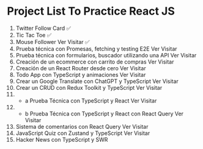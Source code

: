 # Project List To Practice React JS

01. Twitter Follow Card ✅
02. Tic Tac Toe ✅
03.	Mouse Follower	Ver	Visitar ✅
04.	Prueba técnica con Promesas, fetching y testing E2E	Ver	Visitar 
05.	Prueba técnica con formularios, buscador utilizando una API	Ver	Visitar
06.	Creación de un ecommerce con carrito de compras	Ver	Visitar
07.	Creación de un React Router desde cero	Ver	Visitar
08.	Todo App con TypeScript y animaciones	Ver	Visitar
09.	Crear un Google Translate con ChatGPT y TypeScript	Ver	Visitar
10.	Crear un CRUD con Redux Toolkit y TypeScript	Ver	Visitar
11.	- a Prueba Técnica con TypeScript y React	Ver	Visitar
11.	- b Prueba Técnica con TypeScript y React con React Query	Ver	Visitar
12.	Sistema de comentarios con React Query	Ver	Visitar
13.	 JavaScript Quiz con Zustand y TypeScript	Ver	Visitar
14.	 Hacker News con TypeScript y SWR
